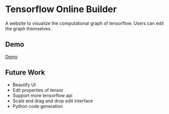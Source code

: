 # Tensorflow Online Builder

A website to visualize the computational graph of tensorflow. Users can edit the graph themselves.

## Demo

[Demo](https://st9007a.github.io/tensorflow-online-builder)

## Future Work

- Beautify UI
- Edit properties of tensor
- Support more tensorflow api
- Scale and drag and drop edit interface
- Python code generation
